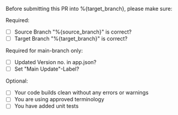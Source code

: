 Before submitting this PR into %{target_branch}, please make sure:

Required:
- [ ] Source Branch "%{source_branch}" is correct?
- [ ] Target Branch "%{target_branch}" is correct?

Required for main-branch only:
- [ ] Updated Version no. in app.json? 
- [ ] Set "Main Update"-Label?

Optional:
- [ ] Your code builds clean without any errors or warnings
- [ ] You are using approved terminology
- [ ] You have added unit tests
